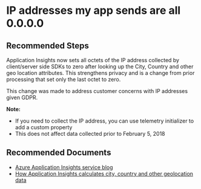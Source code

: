 <properties 
    pageTitle="IP addresses my app sends are all 0.0.0.0"
    description="IP addresses my app sends are all 0.0.0.0"
    service="microsoft.insights"
    resource="components"
    authors="mcosner"
    ms.author="mcosner"
    displayOrder="15"
    selfHelpType="generic"
    productPesIds="15693"
    supportTopicIds="32632993"
    cloudEnvironments="public"
 	  articleId="cc1f13a7-9ec2-477c-9848-96cde957f620"
/>
# IP addresses my app sends are all 0.0.0.0

## **Recommended Steps**

Application Insights now sets all octets of the IP address collected by client/server side SDKs to zero after looking up the City, Country and other geo location attributes. This strengthens privacy and is a change from prior processing that set only the last octet to zero.

This change was made to address customer concerns with IP addresses given GDPR.

**Note:**

  * If you need to collect the IP address, you can use telemetry initializer to add a custom property
  * This does not affect data collected prior to February 5, 2018

## **Recommended Documents**

* [Azure Application Insights service blog](https://blogs.msdn.microsoft.com/applicationinsights-status/2018/02/01/all-octets-of-ip-address-will-be-set-to-zero/)<br>
* [How Application Insights calculates city, country and other geolocation data](https://docs.microsoft.com/azure/application-insights/app-insights-troubleshoot-faq#how-are-city-country-and-other-geo-location-data-calculated)
